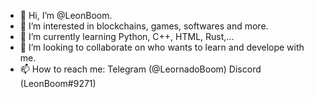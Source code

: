 - 👋 Hi, I’m @LeonBoom. 
- 👀 I’m interested in blockchains, games, softwares and more.
- 🌱 I’m currently learning Python, C++, HTML, Rust,...
- 💞️ I’m looking to collaborate on who wants to learn and develope with me. 
- 📫 How to reach me: 
     Telegram (@LeornadoBoom)
     Discord (LeonBoom#9271)

<!---
LeonBoom/LeonBoom is a ✨ special ✨ repository because its `README.md` (this file) appears on your GitHub profile.
You can click the Preview link to take a look at your changes.
--->
